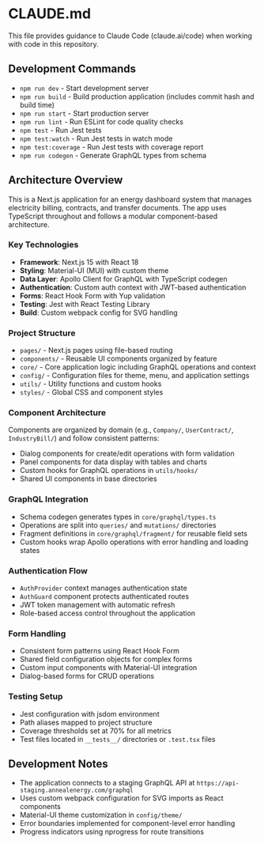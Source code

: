 # CLAUDE.md

This file provides guidance to Claude Code (claude.ai/code) when working with code in this repository.

## Development Commands

- `npm run dev` - Start development server
- `npm run build` - Build production application (includes commit hash and build time)
- `npm run start` - Start production server
- `npm run lint` - Run ESLint for code quality checks
- `npm test` - Run Jest tests
- `npm test:watch` - Run Jest tests in watch mode
- `npm test:coverage` - Run Jest tests with coverage report
- `npm run codegen` - Generate GraphQL types from schema

## Architecture Overview

This is a Next.js application for an energy dashboard system that manages electricity billing, contracts, and transfer documents. The app uses TypeScript throughout and follows a modular component-based architecture.

### Key Technologies
- **Framework**: Next.js 15 with React 18
- **Styling**: Material-UI (MUI) with custom theme
- **Data Layer**: Apollo Client for GraphQL with TypeScript codegen
- **Authentication**: Custom auth context with JWT-based authentication
- **Forms**: React Hook Form with Yup validation
- **Testing**: Jest with React Testing Library
- **Build**: Custom webpack config for SVG handling

### Project Structure

- `pages/` - Next.js pages using file-based routing
- `components/` - Reusable UI components organized by feature
- `core/` - Core application logic including GraphQL operations and context
- `config/` - Configuration files for theme, menu, and application settings
- `utils/` - Utility functions and custom hooks
- `styles/` - Global CSS and component styles

### Component Architecture

Components are organized by domain (e.g., `Company/`, `UserContract/`, `IndustryBill/`) and follow consistent patterns:
- Dialog components for create/edit operations with form validation
- Panel components for data display with tables and charts
- Custom hooks for GraphQL operations in `utils/hooks/`
- Shared UI components in base directories

### GraphQL Integration

- Schema codegen generates types in `core/graphql/types.ts`
- Operations are split into `queries/` and `mutations/` directories
- Fragment definitions in `core/graphql/fragment/` for reusable field sets
- Custom hooks wrap Apollo operations with error handling and loading states

### Authentication Flow

- `AuthProvider` context manages authentication state
- `AuthGuard` component protects authenticated routes
- JWT token management with automatic refresh
- Role-based access control throughout the application

### Form Handling

- Consistent form patterns using React Hook Form
- Shared field configuration objects for complex forms
- Custom input components with Material-UI integration
- Dialog-based forms for CRUD operations

### Testing Setup

- Jest configuration with jsdom environment
- Path aliases mapped to project structure
- Coverage thresholds set at 70% for all metrics
- Test files located in `__tests__/` directories or `.test.tsx` files

## Development Notes

- The application connects to a staging GraphQL API at `https://api-staging.annealenergy.com/graphql`
- Uses custom webpack configuration for SVG imports as React components
- Material-UI theme customization in `config/theme/`
- Error boundaries implemented for component-level error handling
- Progress indicators using nprogress for route transitions